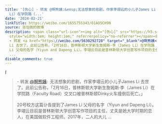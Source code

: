 ```yaml
---
title: '[伤心] - 转发 @啊熊姨:&ensp;无法想象的悲剧，作家李翊云的小儿子James Li 去世了。此前公告称，「2月16日，普林斯顿大学新生詹姆斯·李（James
  Li）在学院路（...'
date: '2024-02-21'
linkTitle: https://weibo.com/1655755343/O1AO5CH9N
source: 张怡微的微博
description: <span class="url-icon"><img alt="[伤心]" src="https://h5.sinaimg.cn/m/emoticon/icon/others/l_shangxin-49b2fe44a6.png"
  style="width:1em; height:1em;" referrerpolicy="no-referrer"></span><br><blockquote>
  - 转发 <a href="https://weibo.com/5630292728" target="_blank">@啊熊姨</a>: 无法想象的悲剧，作家李翊云的小儿子James
  Li 去世了。此前公告称，「2月16日，普林斯顿大学新生詹姆斯·李（James Li）在学院路（Faculty Road）交叉口被普林斯顿Dinky火车撞倒后死亡。」<br><br>20号校方这篇讣告提到了James
  Li 父母的名字（Yiyun and Dapeng Li）。李翊云目前是普林斯顿大学创意写作项目的主任，丈夫是她大学时期的恋人，在美国做软件工程师。2017年，二人的大儿
  ...
disable_comments: true
---
```

<span class="url-icon"><img alt="[伤心]" src="https://h5.sinaimg.cn/m/emoticon/icon/others/l_shangxin-49b2fe44a6.png" style="width:1em; height:1em;" referrerpolicy="no-referrer"></span><br><blockquote> - 转发 <a href="https://weibo.com/5630292728" target="_blank">@啊熊姨</a>: 无法想象的悲剧，作家李翊云的小儿子James Li 去世了。此前公告称，「2月16日，普林斯顿大学新生詹姆斯·李（James Li）在学院路（Faculty Road）交叉口被普林斯顿Dinky火车撞倒后死亡。」<br><br>20号校方这篇讣告提到了James Li 父母的名字（Yiyun and Dapeng Li）。李翊云目前是普林斯顿大学创意写作项目的主任，丈夫是她大学时期的恋人，在美国做软件工程师。2017年，二人的大儿 ...
